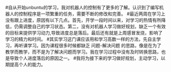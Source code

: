 #自从开始unbuntu的学习，我对机器人的控制有了更多的了解。认识到了编写机器人的控制程序是一项繁重的任务，需要不断的修改和完善。
#最近两周在学习上没有跟上进度，原因有以下几点。首先，开学一段时间以来，对学习的热情有所降低，仍需调整自己的学习状态。第二，没有对机器人学习做好规划，缺乏一个有效的目标来提供学习动力,导致进度总是落后。最后还有就是上周感冒发烧，影响了学习的精力和时间。
#其实学习这门课应该用和学习高数一样的方法，先自主学习，再听课学习。因为课程很多时候都缺乏 问题-解决问题 的思路，像是在为了教学而教学，而不是为了解决问题而学习。我在学习过程中没有及时转换思路，也是导致个人进度落后的原因之一。
#我将为接下来的学习做好规划，主动学习，以期提高个人的能力。
